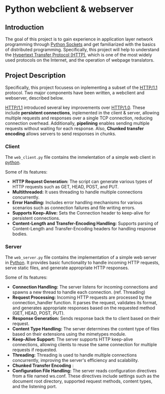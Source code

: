 # Python webclient & webserver

## Introduction
The goal of this project is to gain experience in application layer network programming through [Python Sockets](https://docs.python.org/3/library/socket.html) and get familiarized with the basics of distributed programming. Specifically, this project will help to understand the [Hypertext Transfer Protocol (HTTP)](https://en.wikipedia.org/wiki/HTTP), which is one of the most widely used protocols on the Internet, and the operation of webpage translators. 

## Project Description
Specifically, this project focusess on inplementing a subset of the [HTTP/1.1](https://datatracker.ietf.org/doc/html/rfc2616) protocol. Two major components have been written, a webclient and webserver, described below.

[HTTP/1.1](https://datatracker.ietf.org/doc/html/rfc2616) introduced several key improvements over [HTTP/1.0](https://datatracker.ietf.org/doc/html/rfc1945). These include __persistent connections__, inplemented in the client & server, allowing multiple requests and responses over a single TCP connection, reducing connection overhead. Additionally, __pipelining__ enables sending multiple requests without waiting for each response. Also, __Chunked transfer encoding__ allows servers to send responses in chunks.

### Client
The `web_client.py` file contains the inmelentation of a simple web client in [python](https://www.python.org/). 

Some of its features:
- __HTTP Request Generation:__ The script can generate various types of HTTP requests such as GET, HEAD, POST, and PUT.
- __Multithreaded:__ It uses threading to handle multiple connections concurrently.
- __Error Handling:__ Includes error handling mechanisms for various scenarios such as connection failures and file writing errors.
- __Supports Keep-Alive:__ Sets the Connection header to keep-alive for persistent connections.
- __Content-Length and Transfer-Encoding Handling:__ Supports parsing of Content-Length and Transfer-Encoding headers for handling response bodies.

### Server
The `web_server.py` file contains the implementation of a simple web server in [Python](https://www.python.org/). It provides basic functionality to handle incoming HTTP requests, serve static files, and generate appropriate HTTP responses.

Some of its features:
- __Connection Handling:__ The server listens for incoming connections and spawns a new thread to handle each connection. (ref. Threading)
- __Request Processing:__ Incoming HTTP requests are processed by the connection_handler function. It parses the request, validates its format, and generates appropriate responses based on the requested method (GET, HEAD, POST, PUT).
- __Response Generation:__ Sends response back the to client based on their request.
- __Content Type Handling:__ The server determines the content type of files based on their extensions using the mimetypes module. 
- __Keep-Alive Support:__ The server supports HTTP keep-alive connections, allowing clients to reuse the same connection for multiple requests if requested.
- __Threading:__ Threading is used to handle multiple connections concurrently, improving the server's efficiency and scalability.
- __Chunked Transfer Encoding__ : 
- __Configuration File Handling:__ The server reads configuration directives from a file named ws.conf. These directives include settings such as the document root directory, supported request methods, content types, and the listening port.
